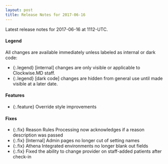 ```yaml
---
layout: post
title: Release Notes for 2017-06-16
---
```


Latest release notes for 2017-06-16 at 1112-UTC.

<div class='legend' markdown='1'>

#### Legend

All changes are available immediately unless labeled as internal or dark code:

- {:.legend} [internal] changes are only visible or applicable to Clockwise.MD staff.
- {:.legend} [dark code] changes are hidden from general use until made visible at a later date.

</div>

<div class='features' markdown='1'>

#### Features

- {:.feature} Override style improvements

</div>

<div class='fixes' markdown='1'>

#### Fixes

- {:.fix} Reason Rules Processing now acknowledges if a reason description was passed
- {:.fix} [Internal] Admin pages no longer cut of setting names
- {:.fix} Athena Integrated environments no longer blank out fields
- {:.fix} Fixed the ability to change provider on staff-added patients after check-in

</div>
